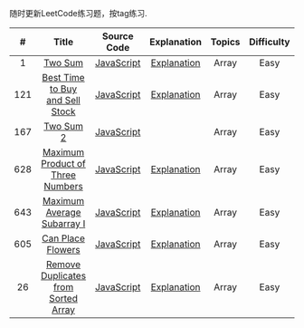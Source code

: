 随时更新LeetCode练习题，按tag练习.

| # | Title | Source Code | Explanation | Topics | Difficulty |
|:---:|:---:|:---:|:---:|:---:|:---:|
| 1 | [Two Sum](https://leetcode.com/problems/two-sum/description/) | [JavaScript](https://github.com/KtfwyCJ/Dalily_Algorithms/blob/master/LeetCode/Two%20Sum/Two%20Sum.js) | [Explanation](https://github.com/KtfwyCJ/Dalily_Algorithms/blob/master/LeetCode/Two%20Sum/Explanation.js) | Array | Easy |
| 121 | [Best Time to Buy and Sell Stock](https://leetcode.com/problems/best-time-to-buy-and-sell-stock/description/) | [JavaScript](https://github.com/KtfwyCJ/Dalily_Algorithms/blob/master/LeetCode/121-Best%20Time%20to%20Buy%20and%20Sell%20Stock/Best%20Time%20to%20Buy%20and%20Sell%20Stock.js) | [Explanation](https://github.com/KtfwyCJ/Dalily_Algorithms/blob/master/LeetCode/121-Best%20Time%20to%20Buy%20and%20Sell%20Stock/Explanation.js) | Array | Easy |
| 167 | [Two Sum 2](https://leetcode.com/problems/two-sum-ii-input-array-is-sorted/description/) | [JavaScript](https://github.com/KtfwyCJ/Dalily_Algorithms/blob/master/LeetCode/Two%20Sum%202/twoSum2.js) |  | Array | Easy |
| 628 | [Maximum Product of Three Numbers](https://leetcode.com/problems/maximum-product-of-three-numbers/discuss/) | [JavaScript](https://github.com/KtfwyCJ/Dalily_Algorithms/blob/master/LeetCode/Maximum%20Product%20of%20Three%20Numbers/Maximum%20Product%20of%20Three%20Numbers.js) | [Explanation](https://github.com/KtfwyCJ/Dalily_Algorithms/blob/master/LeetCode/Maximum%20Product%20of%20Three%20Numbers/Explanation.js) | Array | Easy |
| 643 | [Maximum Average Subarray I](https://leetcode.com/problems/maximum-average-subarray-i/description/) | [JavaScript](https://github.com/KtfwyCJ/Dalily_Algorithms/blob/master/LeetCode/Maximum%20Average%20Subarray%201/Maximum%20Average%20Subarray%201.js) | [Explanation](https://github.com/KtfwyCJ/Dalily_Algorithms/blob/master/LeetCode/Maximum%20Average%20Subarray%201/Explanation.js) | Array | Easy |
| 605 | [Can Place Flowers](https://leetcode.com/problems/can-place-flowers/) | [JavaScript](https://github.com/KtfwyCJ/Dalily_Algorithms/blob/master/LeetCode/Can%20Place%20Flowers/Can%20Place%20Flowers.js) | [Explanation](https://github.com/KtfwyCJ/Dalily_Algorithms/blob/master/LeetCode/Can%20Place%20Flowers/Explanation.js) | Array | Easy |
| 26 | [Remove Duplicates from Sorted Array](https://leetcode.com/problems/remove-duplicates-from-sorted-array/description/) | [JavaScript](https://github.com/KtfwyCJ/Dalily_Algorithms/blob/master/LeetCode/Remove%20Duplicates%20from%20Sorted%20Arrray/Remove%20Duplicates%20from%20Sorted%20Array.js) | [Explanation](https://github.com/KtfwyCJ/Dalily_Algorithms/blob/master/LeetCode/Remove%20Duplicates%20from%20Sorted%20Arrray/Explanation.mdown) | Array | Easy |